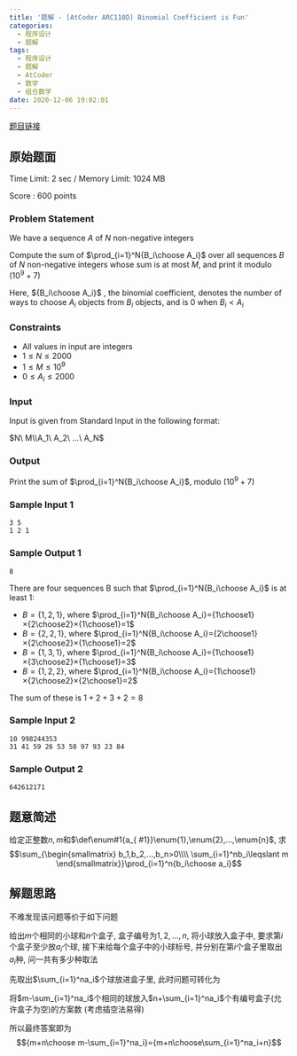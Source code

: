 ```yaml
---
title: '题解 - [AtCoder ARC110D] Binomial Coefficient is Fun'
categories:
  - 程序设计
  - 题解
tags:
  - 程序设计
  - 题解
  - AtCoder
  - 数学
  - 组合数学
date: 2020-12-06 19:02:01
---
```

[题目链接](https://atcoder.jp/contests/arc110/tasks/arc110_d)

<!-- more -->

## 原始题面

Time Limit: 2 sec / Memory Limit: 1024 MB

Score : 600 points

### Problem Statement

We have a sequence $A$ of $N$ non-negative integers

Compute the sum of $\prod_{i=1}^N{B_i\choose A_i}$
over all sequences $B$ of $N$ non-negative integers whose sum is at most $M$, and print it modulo ($10^9+7$)

Here, ${B_i\choose A_i}$
, the binomial coefficient, denotes the number of ways to choose $A_i$ objects from $B_i$ objects, and is 0 when $B_i<A_i$

### Constraints

- All values in input are integers
- $1≤N≤2000$
- $1≤M≤10^9$
- $0≤A_i≤2000$

### Input

Input is given from Standard Input in the following format:

$N\ M\\A_1\ A_2\ ...\ A_N$

### Output

Print the sum of $\prod_{i=1}^N{B_i\choose A_i}$, modulo ($10^9+7$)

### Sample Input 1

```input1
3 5
1 2 1
```

### Sample Output 1

```output1
8
```

There are four sequences B
such that $\prod_{i=1}^N{B_i\choose A_i}$ is at least 1:

- $B=\{1,2,1\}$, where $\prod_{i=1}^N{B_i\choose A_i}={1\choose1}×{2\choose2}×{1\choose1}=1$
- $B=\{2,2,1\}$, where $\prod_{i=1}^N{B_i\choose A_i}={2\choose1}×{2\choose2}×{1\choose1}=2$
- $B=\{1,3,1\}$, where $\prod_{i=1}^N{B_i\choose A_i}={1\choose1}×{3\choose2}×{1\choose1}=3$
- $B=\{1,2,2\}$, where $\prod_{i=1}^N{B_i\choose A_i}={1\choose1}×{2\choose2}×{2\choose1}=2$

The sum of these is $1+2+3+2=8$

### Sample Input 2

```input2
10 998244353
31 41 59 26 53 58 97 93 23 84
```

### Sample Output 2

```output2
642612171
```

## 题意简述

给定正整数$n,m$和$\def\enum#1{a_{ #1}}\enum{1},\enum{2},...,\enum{n}$, 求
$$\sum_{\begin{smallmatrix}
  b_1,b_2,...,b_n>0\\\\
  \sum_{i=1}^nb_i\leqslant m
\end{smallmatrix}}\prod_{i=1}^n{b_i\choose a_i}$$

## 解题思路

不难发现该问题等价于如下问题

给出$m$个相同的小球和$n$个盒子, 盒子编号为$1,2,...,n$, 将小球放入盒子中, 要求第$i$个盒子至少放$a_i$个球, 接下来给每个盒子中的小球标号, 并分别在第$i$个盒子里取出$a_i$种, 问一共有多少种取法

先取出$\sum_{i=1}^na_i$个球放进盒子里, 此时问题可转化为

将$m-\sum_{i=1}^na_i$个相同的球放入$n+\sum_{i=1}^na_i$个有编号盒子(允许盒子为空)的方案数 (考虑插空法易得)

所以最终答案即为
$${m+n\choose m-\sum_{i=1}^na_i}={m+n\choose\sum_{i=1}^na_i+n}$$
